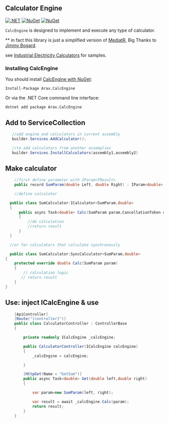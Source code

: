 ## Calculator Engine

[![.NET](https://github.com/araxis/CalculatorEngine/actions/workflows/dotnet.yml/badge.svg)](https://github.com/araxis/CalculatorEngine/actions/workflows/dotnet.yml)
[![NuGet](https://img.shields.io/nuget/vpre/Arax.CalcEngine.svg)](https://www.nuget.org/packages/Arax.CalcEngine)
[![NuGet](https://img.shields.io/nuget/dt/Arax.CalcEngine.svg)](https://www.nuget.org/packages/Arax.CalcEngine) 

`CalcEngine` is designed to implement and execute any type of calculator.

\*\* in fact this library is just a simplified version of [MediatR](https://github.com/jbogard/MediatR), Big Thanks to [Jimmy Bogard](https://github.com/jbogard).

see [Industrial Electricity Calculators](https://github.com/araxis/Industrial-Electricity-Calculators) for samples.

### Installing CalcEngine

You should install [CalcEngine with NuGet](https://www.nuget.org/packages/Arax.CalcEngine):

```
Install-Package Arax.CalcEngine
```

Or via the .NET Core command line interface:

```
dotnet add package Arax.CalcEngine
```

## Add to ServiceCollection

```csharp
   //add engine and calculators in current assembly
   builder.Services.AddCalculator();

   //to add calculators from another assemplies
   builder.Services.InstallCalculators(assembly1,assembly2)
```

## Make calculator

```csharp
    //first define parameter with IParam<TResult>
    public record SumParam(double Left, double Right) : IParam<double>;

    //define calculator

  public class SumCalculator:ICalculator<SumParam,double>
  {
      public async Task<double> Calc(SumParam param,CancellationToken cancellationToken)
      {
          //do calculation 
          //return result
      }
  }

  //or for calculators that calculate synchronously

  public class SumCalculator:SyncCalculator<SumParam,double>
{
    protected override double Calc(SumParam param)
    {
        // calculation logic
       // return result
    }
}
```

## Use: inject ICalcEngine & use

```csharp
    [ApiController]
    [Route("[controller]")]
    public class CalculatorController : ControllerBase
    {

        private readonly ICalcEngine _calcEngine;

        public CalculatorController(ICalcEngine calcEngine)
        {
            _calcEngine = calcEngine;

        }

        [HttpGet(Name = "GetSum")]
        public async Task<double> Get(double left,double right)
        {

            var param=new SumParam(left, right);

            var result = await _calcEngine.Calc(param);
            return result;
        }
    }
```
